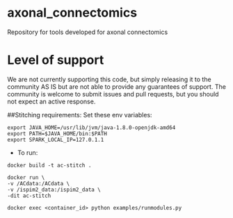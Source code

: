 # axonal_connectomics
Repository for tools developed for axonal connectomics

# Level of support

We are not currently supporting this code, but simply releasing it to the community AS IS but are not able to provide any guarantees of support. The community is welcome to submit issues and pull requests, but you should not expect an active response.


##Stitching requirements:
Set these env variables:
```
export JAVA_HOME=/usr/lib/jvm/java-1.8.0-openjdk-amd64
export PATH=$JAVA_HOME/bin:$PATH
export SPARK_LOCAL_IP=127.0.1.1
```
- To run:
```
docker build -t ac-stitch .

docker run \
-v /ACdata:/ACdata \
-v /ispim2_data:/ispim2_data \
-dit ac-stitch

docker exec <container_id> python examples/runmodules.py
```
